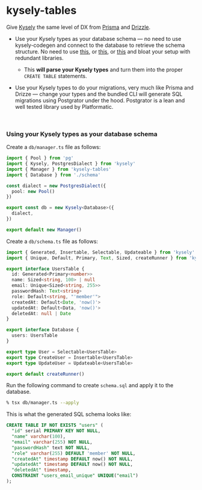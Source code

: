 # kysely-tables

Give [Kysely]() the same level of DX from [Prisma]() and [Drizzle]().

- Use your Kysely types as your database schema — no need to use kysely-codegen and connect to the database to retrieve the schema structure. No need to use [this](https://github.com/drizzle-team/drizzle-kysely), or [this](https://github.com/eoin-obrien/prisma-extension-kysely), or [this](https://github.com/valtyr/prisma-kysely) and bloat your setup with redundant libraries.
  - This **will parse your Kysely types** and turn them into the proper `CREATE TABLE` statements.

- Use your Kysely types to do your migrations, very much like Prisma and Drizze — change your types and the bundled CLI will generate SQL migrations using Postgrator under the hood. Postgrator is a lean and well tested library used by Platformatic.

<br>

### Using your Kysely types as your database schema

Create a `db/manager.ts` file as follows:

```ts
import { Pool } from 'pg'
import { Kysely, PostgresDialect } from 'kysely'
import { Manager } from 'kysely-tables'
import { Database } from './schema'

const dialect = new PostgresDialect({
  pool: new Pool()
})

export const db = new Kysely<Database>({
  dialect,
})

export default new Manager()
```

Create a `db/schema.ts` file as follows:

```ts
import { Generated, Insertable, Selectable, Updateable } from 'kysely'
import { Unique, Default, Primary, Text, Sized, createRunner } from 'kysely-tables'

export interface UsersTable {
  id: Generated<Primary<number>>
  name: Sized<string, 100> | null
  email: Unique<Sized<string, 255>>
  passwordHash: Text<string>
  role: Default<string, "'member'">
  createdAt: Default<Date, 'now()'>
  updatedAt: Default<Data, 'now()'>
  deletedAt: null | Date
}

export interface Database {
  users: UsersTable
}

export type User = Selectable<UsersTable>
export type CreateUser = Insertable<UsersTable>
export type UpdateUser = Updateable<UsersTable>

export default createRunner()
```

Run the following command to create `schema.sql` and apply it to the database.

```sh
% tsx db/manager.ts --apply
```

This is what the generated SQL schema looks like:

```sql
CREATE TABLE IF NOT EXISTS "users" (
  "id" serial PRIMARY KEY NOT NULL,
  "name" varchar(100),
  "email" varchar(255) NOT NULL,
  "passwordHash" text NOT NULL,
  "role" varchar(255) DEFAULT 'member' NOT NULL,
  "createdAt" timestamp DEFAULT now() NOT NULL,
  "updatedAt" timestamp DEFAULT now() NOT NULL,
  "deletedAt" timestamp,
  CONSTRAINT "users_email_unique" UNIQUE("email")
);
```
